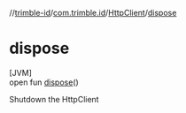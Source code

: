 //[trimble-id](../../../index.md)/[com.trimble.id](../index.md)/[HttpClient](index.md)/[dispose](dispose.md)

# dispose

[JVM]\
open fun [dispose](dispose.md)()

Shutdown the HttpClient
